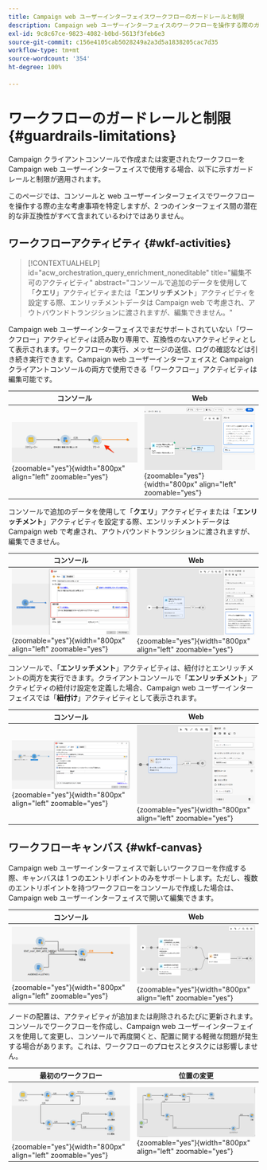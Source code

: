 ```yaml
---
title: Campaign web ユーザーインターフェイスワークフローのガードレールと制限
description: Campaign web ユーザーインターフェイスのワークフローを操作する際のガードレールと制限
exl-id: 9c8c67ce-9823-4082-b0bd-5613f3feb6e3
source-git-commit: c156e4105cab5028249a2a3d5a1838205cac7d35
workflow-type: tm+mt
source-wordcount: '354'
ht-degree: 100%

---
```


# ワークフローのガードレールと制限 {#guardrails-limitations}

Campaign クライアントコンソールで作成または変更されたワークフローを Campaign web ユーザーインターフェイスで使用する場合、以下に示すガードレールと制限が適用されます。

このページでは、コンソールと web ユーザーインターフェイスでワークフローを操作する際の主な考慮事項を特定しますが、2 つのインターフェイス間の潜在的な非互換性がすべて含まれているわけではありません。

## ワークフローアクティビティ {#wkf-activities}

>[!CONTEXTUALHELP]
>id="acw_orchestration_query_enrichment_noneditable"
>title="編集不可のアクティビティ"
>abstract="コンソールで追加のデータを使用して「**クエリ**」アクティビティまたは「**エンリッチメント**」アクティビティを設定する際、エンリッチメントデータは Campaign web で考慮され、アウトバウンドトランジションに渡されますが、編集できません。"

Campaign web ユーザーインターフェイスでまだサポートされていない「ワークフロー」アクティビティは読み取り専用で、互換性のないアクティビティとして表示されます。ワークフローの実行、メッセージの送信、ログの確認などは引き続き実行できます。Campaign web ユーザーインターフェイスと Campaign クライアントコンソールの両方で使用できる「ワークフロー」アクティビティは編集可能です。

| コンソール | Web |
| --- | --- |
| ![](assets/limitations-activities-console.png){zoomable="yes"}{width="800px" align="left" zoomable="yes"} | ![](assets/limitations-activities-web.png){zoomable="yes"}{width="800px" align="left" zoomable="yes"} |

コンソールで追加のデータを使用して「**クエリ**」アクティビティまたは「**エンリッチメント**」アクティビティを設定する際、エンリッチメントデータは Campaign web で考慮され、アウトバウンドトランジションに渡されますが、編集できません。

| コンソール | Web |
| --- | --- |
| ![](assets/limitations-options-console.png){zoomable="yes"}{width="800px" align="left" zoomable="yes"} | ![](assets/limitations-options-web.png){zoomable="yes"}{width="800px" align="left" zoomable="yes"} |

コンソールで、「**エンリッチメント**」アクティビティは、紐付けとエンリッチメントの両方を実行できます。クライアントコンソールで「**エンリッチメント**」アクティビティの紐付け設定を定義した場合、Campaign web ユーザーインターフェイスでは「**紐付け**」アクティビティとして表示されます。

| コンソール | Web |
| --- | --- |
| ![](assets/limitations-enrichment-console.png){zoomable="yes"}{width="800px" align="left" zoomable="yes"} | ![](assets/limitations-enrichment-web.png){zoomable="yes"}{width="800px" align="left" zoomable="yes"} |

## ワークフローキャンバス {#wkf-canvas}

Campaign web ユーザーインターフェイスで新しいワークフローを作成する際、キャンバスは 1 つのエントリポイントのみをサポートします。ただし、複数のエントリポイントを持つワークフローをコンソールで作成した場合は、Campaign web ユーザーインターフェイスで開いて編集できます。

| コンソール | Web |
| --- | --- |
| ![](assets/limitations-multiple-console.png){zoomable="yes"}{width="800px" align="left" zoomable="yes"} | ![](assets/limitations-multiple-web.png){zoomable="yes"}{width="800px" align="left" zoomable="yes"} |

ノードの配置は、アクティビティが追加または削除されるたびに更新されます。コンソールでワークフローを作成し、Campaign web ユーザーインターフェイスを使用して変更し、コンソールで再度開くと、配置に関する軽微な問題が発生する場合があります。これは、ワークフローのプロセスとタスクには影響しません。

| 最初のワークフロー | 位置の変更 |
| --- | --- |
| ![](assets/limitations-positioning1.png){zoomable="yes"}{width="800px" align="left" zoomable="yes"} | ![](assets/limitations-positioning2.png){zoomable="yes"}{width="800px" align="left" zoomable="yes"} |
